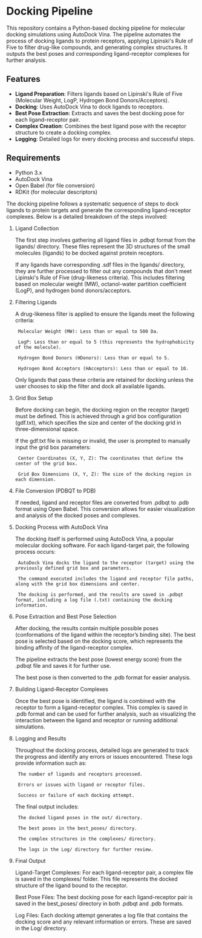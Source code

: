 # Docking Pipeline

This repository contains a Python-based docking pipeline for molecular docking simulations using AutoDock Vina. The pipeline automates the process of docking ligands to protein receptors, applying Lipinski's Rule of Five to filter drug-like compounds, and generating complex structures. It outputs the best poses and corresponding ligand-receptor complexes for further analysis.

## Features

- **Ligand Preparation**: Filters ligands based on Lipinski's Rule of Five (Molecular Weight, LogP, Hydrogen Bond Donors/Acceptors).
- **Docking**: Uses AutoDock Vina to dock ligands to receptors.
- **Best Pose Extraction**: Extracts and saves the best docking pose for each ligand-receptor pair.
- **Complex Creation**: Combines the best ligand pose with the receptor structure to create a docking complex.
- **Logging**: Detailed logs for every docking process and successful steps.

## Requirements

- Python 3.x
- AutoDock Vina
- Open Babel (for file conversion)
- RDKit (for molecular descriptors)

The docking pipeline follows a systematic sequence of steps to dock ligands to protein targets and generate the corresponding ligand-receptor complexes. Below is a detailed breakdown of the steps involved:
1. Ligand Collection

    The first step involves gathering all ligand files in .pdbqt format from the ligands/ directory. These files represent the 3D structures of the small molecules (ligands) to be docked against protein receptors.

    If any ligands have corresponding .sdf files in the ligands/ directory, they are further processed to filter out any compounds that don't meet Lipinski's Rule of Five (drug-likeness criteria). This includes filtering based on molecular weight (MW), octanol-water partition coefficient (LogP), and hydrogen bond donors/acceptors.

2. Filtering Ligands

    A drug-likeness filter is applied to ensure the ligands meet the following criteria:

        Molecular Weight (MW): Less than or equal to 500 Da.

        LogP: Less than or equal to 5 (this represents the hydrophobicity of the molecule).

        Hydrogen Bond Donors (HDonors): Less than or equal to 5.

        Hydrogen Bond Acceptors (HAcceptors): Less than or equal to 10.

    Only ligands that pass these criteria are retained for docking unless the user chooses to skip the filter and dock all available ligands.

3. Grid Box Setup

    Before docking can begin, the docking region on the receptor (target) must be defined. This is achieved through a grid box configuration (gdf.txt), which specifies the size and center of the docking grid in three-dimensional space.

    If the gdf.txt file is missing or invalid, the user is prompted to manually input the grid box parameters:

        Center Coordinates (X, Y, Z): The coordinates that define the center of the grid box.

        Grid Box Dimensions (X, Y, Z): The size of the docking region in each dimension.

4. File Conversion (PDBQT to PDB)

    If needed, ligand and receptor files are converted from .pdbqt to .pdb format using Open Babel. This conversion allows for easier visualization and analysis of the docked poses and complexes.

5. Docking Process with AutoDock Vina

    The docking itself is performed using AutoDock Vina, a popular molecular docking software. For each ligand-target pair, the following process occurs:

        AutoDock Vina docks the ligand to the receptor (target) using the previously defined grid box and parameters.

        The command executed includes the ligand and receptor file paths, along with the grid box dimensions and center.

        The docking is performed, and the results are saved in .pdbqt format, including a log file (.txt) containing the docking information.

6. Pose Extraction and Best Pose Selection

    After docking, the results contain multiple possible poses (conformations of the ligand within the receptor’s binding site). The best pose is selected based on the docking score, which represents the binding affinity of the ligand-receptor complex.

    The pipeline extracts the best pose (lowest energy score) from the .pdbqt file and saves it for further use.

    The best pose is then converted to the .pdb format for easier analysis.

7. Building Ligand-Receptor Complexes

    Once the best pose is identified, the ligand is combined with the receptor to form a ligand-receptor complex. This complex is saved in .pdb format and can be used for further analysis, such as visualizing the interaction between the ligand and receptor or running additional simulations.

8. Logging and Results

    Throughout the docking process, detailed logs are generated to track the progress and identify any errors or issues encountered. These logs provide information such as:

        The number of ligands and receptors processed.

        Errors or issues with ligand or receptor files.

        Success or failure of each docking attempt.

    The final output includes:

        The docked ligand poses in the out/ directory.

        The best poses in the best_poses/ directory.

        The complex structures in the complexes/ directory.

        The logs in the Log/ directory for further review.

9. Final Output

    Ligand-Target Complexes: For each ligand-receptor pair, a complex file is saved in the complexes/ folder. This file represents the docked structure of the ligand bound to the receptor.

    Best Pose Files: The best docking pose for each ligand-receptor pair is saved in the best_poses/ directory in both .pdbqt and .pdb formats.

    Log Files: Each docking attempt generates a log file that contains the docking score and any relevant information or errors. These are saved in the Log/ directory.
